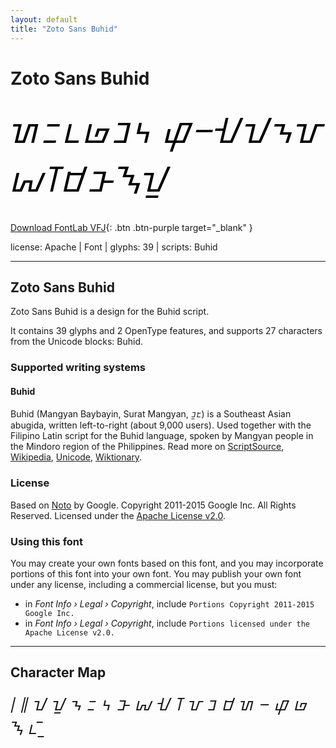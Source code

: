 ```yaml
---
layout: default
title: "Zoto Sans Buhid"
---
```


# Zoto Sans Buhid

<div contenteditable="true" style="font-family: 'Zoto Sans Buhid'; font-size: 4em; color:black; margin: 0.5em 0 0.5em 0; line-height: 1.4em;">
ᝌᝃᝑᝏᝊᝄ ᝎᝍᝇᝀᝂᝉ ᝆᝈᝋᝅᝐᝁ
</div>

[Download FontLab VFJ](https://downgit.github.io/#/home?url=https://github.com/fontlabcom/getgo-fonts/blob/main/getgo-fonts/apache/zotosans/zotosans-buhid.vfj){: .btn .btn-purple target="_blank" }

license: Apache \| Font \| glyphs: 39 \| scripts: Buhid

---


## Zoto Sans Buhid

Zoto Sans Buhid is a design for the Buhid script.

It contains 39 glyphs and 2 OpenType features, and supports 27 characters from the Unicode blocks: Buhid.


### Supported writing systems


#### Buhid

Buhid (Mangyan Baybayin, Surat Mangyan, ᝊᝓᝑᝒ) is a Southeast Asian abugida, written left-to-right (about 9,000 users). Used together with the Filipino Latin script for the Buhid language, spoken by Mangyan people in the Mindoro region of the Philippines. Read more on [ScriptSource](https://scriptsource.org/scr/Buhd), [Wikipedia](https://en.wikipedia.org/wiki/ISO_15924:Buhd), [Unicode](https://www.unicode.org/versions/Unicode13.0.0/ch17.pdf#G26439), [Wiktionary](https://en.wiktionary.org/wiki/Category:Buhid_script).


### License

Based on [Noto](https://github.com/notofonts) by Google. Copyright 2011-2015 Google Inc. All Rights Reserved. Licensed under the [Apache License v2.0](https://www.apache.org/licenses/LICENSE-2.0.txt).

### Using this font

You may create your own fonts based on this font, and you may incorporate portions of this font into your own font. You may publish your own font under any license, including a commercial license, but you must:

- in _Font Info › Legal › Copyright_, include `Portions Copyright 2011-2015 Google Inc.`
- in _Font Info › Legal › Copyright_, include `Portions licensed under the Apache License v2.0.`


---

## Character Map

<div style="font-family: 'Zoto Sans Buhid'; font-size: 2em;">
᜵ ᜶ ᝀ ᝁ ᝂ ᝃ ᝄ ᝅ ᝆ ᝇ ᝈ ᝉ ᝊ ᝋ ᝌ ᝍ ᝎ ᝏ ᝐ ᝑ ᝒ ᝓ
</div>

